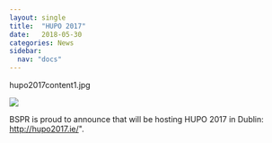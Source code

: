```yaml
---
layout: single
title:  "HUPO 2017"
date:   2018-05-30
categories: News
sidebar:
  nav: "docs"
---
```


hupo2017content1.jpg

<img src="{{ site.baseurl }}/assets/images/hupo2017content1.jpg">

BSPR is proud to announce that will be hosting HUPO 2017 in Dublin: http://hupo2017.ie/".